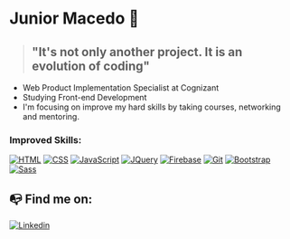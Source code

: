 # Junior Macedo 👋

>## "It's not only another project. It is an evolution of coding"

- Web Product Implementation Specialist at Cognizant
- Studying Front-end Development
- I'm focusing on improve my hard skills by taking courses, networking and mentoring.

### Improved Skills:
[![HTML](https://img.shields.io/badge/HTML-red?style=for-the-badge&logo=HTML5&labelColor=black)](https://github.com/JuniorMacedo91)
[![CSS](https://img.shields.io/badge/CSS3-blue?style=for-the-badge&logo=CSS3&labelColor=black)](https://github.com/JuniorMacedo91)
[![JavaScript](https://img.shields.io/badge/JavaScript-yellow?style=for-the-badge&logo=javascript&labelColor=black)](https://github.com/JuniorMacedo91)
[![JQuery](https://img.shields.io/badge/Jquery-teal?style=for-the-badge&logo=jquery&labelColor=black)](https://github.com/JuniorMacedo91)
[![Firebase](https://img.shields.io/badge/Firebase-orange?style=for-the-badge&logo=firebase&labelColor=black)](https://github.com/JuniorMacedo91)
[![Git](https://img.shields.io/badge/git-tomato?style=for-the-badge&logo=git&labelColor=black)](https://github.com/JuniorMacedo91)
[![Bootstrap](https://img.shields.io/badge/bootstrap-blueviolet?style=for-the-badge&logo=bootstrap&labelColor=black)](https://github.com/JuniorMacedo91)
[![Sass](https://img.shields.io/badge/Sass-pink?style=for-the-badge&logo=sass&labelColor=black)](https://github.com/JuniorMacedo91)

## 📭 Find me on:

[![Linkedin](https://img.shields.io/badge/Linkedin-blue?style=for-the-badge&logo=Linkedin&labelColor=blue)](https://www.linkedin.com/in/osmar-m-436190138/)

<!--
**JuniorMacedo91/JuniorMacedo91** is a ✨ _special_ ✨ repository because its `README.md` (this file) appears on your GitHub profile.
